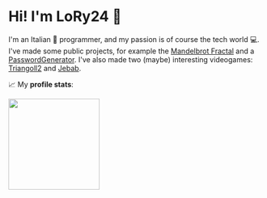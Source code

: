 # Hi! I'm **LoRy24** 👋

I'm an Italian 🍕 programmer, and my passion is of course the tech world 💻. I've made some public projects, for example the [Mandelbrot Fractal](https://github.com/LoryTheRock24/MandelbrotSet) and a [PasswordGenerator](https://github.com/LoryTheRock24/PasswordGenerator). 
I've also made two (maybe) interesting videogames: [Triangoll2](https://github.com/LoryTheRock24/Triangoll2) and [Jebab](https://github.com/LoryTheRock24/Jebab).

📈 My **profile stats**:

<img height="180em" src="https://github-readme-stats.vercel.app/api?username=LoryTheRock24&show_icons=true&hide_border=true&&count_private=true&include_all_commits=true" />
